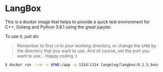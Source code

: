 # LangBox

This is a docker image that helps to provide a quick test environment for C++, Golang and Python 3.8.1 using the great jupyter.

To use it, just do:

> Remember to first `cd` to your working directory, or change the `$PWD` by the directory that you want to use. 
> And of course, set the port you want to use... Happy coding :)

```bash
$ docker run --rm -v $PWD:/app -p 1314:1314 langelog/langbox:0.1.5_base root --notebook --ip 0.0.0.0 --port 1314 --allow-root
```
